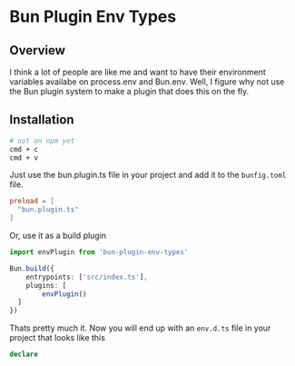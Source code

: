 # Bun Plugin Env Types

## Overview

I think a lot of people are like me and want to have their environment variables availabe on process.env and Bun.env. Well, I figure why not use the Bun plugin system to make a plugin that does this on the fly.

## Installation

```zsh
# not on npm yet
cmd + c
cmd + v
```

Just use the bun.plugin.ts file in your project and add it to the `bunfig.toml` file.

```toml
preload = [
  "bun.plugin.ts"
]
```

Or, use it as a build plugin

```ts
import envPlugin from 'bun-plugin-env-types'

Bun.build({
    entrypoints: ['src/index.ts'],
    plugins: [
        envPlugin()
  ]
})
```

Thats pretty much it. Now you will end up with an `env.d.ts` file in your project that looks like this

```ts
declare
